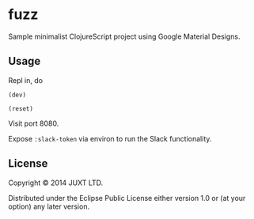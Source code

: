 # fuzz

Sample minimalist ClojureScript project using Google Material Designs.

## Usage

Repl in, do

`(dev)`

`(reset)`

Visit port 8080.

Expose `:slack-token` via environ to run the Slack functionality.

## License

Copyright © 2014 JUXT LTD.

Distributed under the Eclipse Public License either version 1.0 or (at
your option) any later version.
